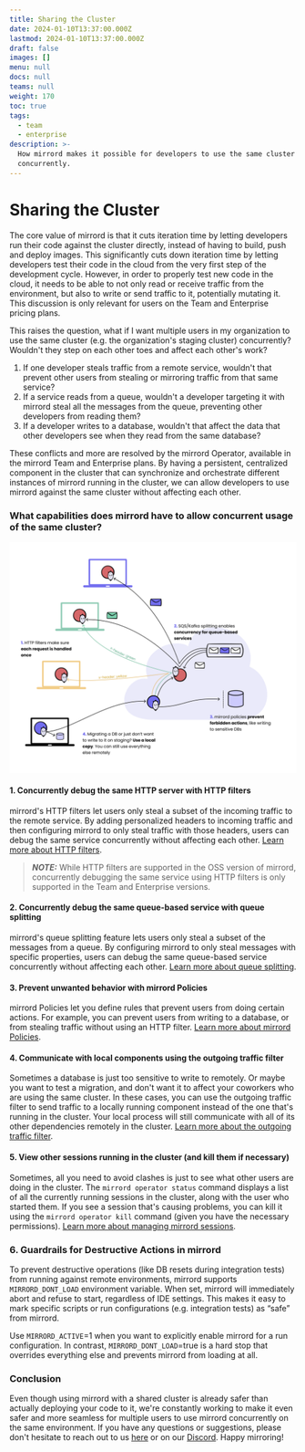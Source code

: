 ```yaml
---
title: Sharing the Cluster
date: 2024-01-10T13:37:00.000Z
lastmod: 2024-01-10T13:37:00.000Z
draft: false
images: []
menu: null
docs: null
teams: null
weight: 170
toc: true
tags:
  - team
  - enterprise
description: >-
  How mirrord makes it possible for developers to use the same cluster
  concurrently.
---
```


# Sharing the Cluster

The core value of mirrord is that it cuts iteration time by letting developers run their code against the cluster directly, instead of having to build, push and deploy images. This significantly cuts down iteration time by letting developers test their code in the cloud from the very first step of the development cycle. However, in order to properly test new code in the cloud, it needs to be able to not only read or receive traffic from the environment, but also to write or send traffic to it, potentially mutating it. This discussion is only relevant for users on the Team and Enterprise pricing plans.

This raises the question, what if I want multiple users in my organization to use the same cluster (e.g. the organization's staging cluster) concurrently? Wouldn't they step on each other toes and affect each other's work?

1. If one developer steals traffic from a remote service, wouldn't that prevent other users from stealing or mirroring traffic from that same service?
2. If a service reads from a queue, wouldn't a developer targeting it with mirrord steal all the messages from the queue, preventing other developers from reading them?
3. If a developer writes to a database, wouldn't that affect the data that other developers see when they read from the same database?

These conflicts and more are resolved by the mirrord Operator, available in the mirrord Team and Enterprise plans. By having a persistent, centralized component in the cluster that can synchronize and orchestrate different instances of mirrord running in the cluster, we can allow developers to use mirrord against the same cluster without affecting each other.

### What capabilities does mirrord have to allow concurrent usage of the same cluster?

![Using clusters concurrently with mirrord](sharing-the-cluster/images/shared-cluster.png)

#### 1. Concurrently debug the same HTTP server with HTTP filters

mirrord's HTTP filters let users only steal a subset of the incoming traffic to the remote service. By adding personalized headers to incoming traffic and then configuring mirrord to only steal traffic with those headers, users can debug the same service concurrently without affecting each other. [Learn more about HTTP filters](steal.md#stealing-only-a-subset-of-the-remote-targets-traffic).

> _**NOTE:**_ While HTTP filters are supported in the OSS version of mirrord, concurrently debugging the same service using HTTP filters is only supported in the Team and Enterprise versions.

#### 2. Concurrently debug the same queue-based service with queue splitting

mirrord's queue splitting feature lets users only steal a subset of the messages from a queue. By configuring mirrord to only steal messages with specific properties, users can debug the same queue-based service concurrently without affecting each other. [Learn more about queue splitting](queue-splitting.md).

#### 3. Prevent unwanted behavior with mirrord Policies

mirrord Policies let you define rules that prevent users from doing certain actions. For example, you can prevent users from writing to a database, or from stealing traffic without using an HTTP filter. [Learn more about mirrord Policies](../managing-mirrord/policies.md).

#### 4. Communicate with local components using the outgoing traffic filter

Sometimes a database is just too sensitive to write to remotely. Or maybe you want to test a migration, and don't want it to affect your coworkers who are using the same cluster. In these cases, you can use the outgoing traffic filter to send traffic to a locally running component instead of the one that's running in the cluster. Your local process will still communicate with all of its other dependencies remotely in the cluster. [Learn more about the outgoing traffic filter](outgoing-filter.md).

#### 5. View other sessions running in the cluster (and kill them if necessary)

Sometimes, all you need to avoid clashes is just to see what other users are doing in the cluster. The `mirrord operator status` command displays a list of all the currently running sessions in the cluster, along with the user who started them. If you see a session that's causing problems, you can kill it using the `mirrord operator kill` command (given you have the necessary permissions). [Learn more about managing mirrord sessions](sessions.md).

### 6. Guardrails for Destructive Actions in mirrord

To prevent destructive operations (like DB resets during integration tests) from running against remote environments, mirrord supports `MIRRORD_DONT_LOAD` environment variable. When set, mirrord will immediately abort and refuse to start, regardless of IDE settings. This makes it easy to mark specific scripts or run configurations (e.g. integration tests) as “safe” from mirrord.

Use `MIRRORD_ACTIVE`=1 when you want to explicitly enable mirrord for a run configuration. In contrast, `MIRRORD_DONT_LOAD`=true is a hard stop that overrides everything else and prevents mirrord from loading at all.

### Conclusion

Even though using mirrord with a shared cluster is already safer than actually deploying your code to it, we're constantly working to make it even safer and more seamless for multiple users to use mirrord concurrently on the same environment. If you have any questions or suggestions, please don't hesitate to reach out to us [here](mailto:hello@metalbear.com) or on our [Discord](https://discord.gg/metalbear). Happy mirroring!
